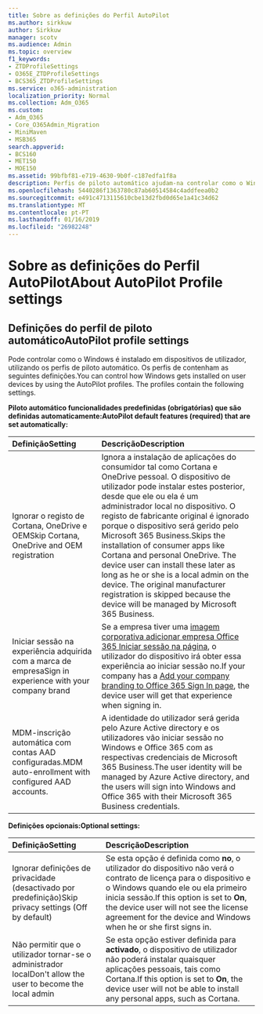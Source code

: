 ```yaml
---
title: Sobre as definições do Perfil AutoPilot
ms.author: sirkkuw
author: Sirkkuw
manager: scotv
ms.audience: Admin
ms.topic: overview
f1_keywords:
- ZTDProfileSettings
- O365E_ZTDProfileSettings
- BCS365_ZTDProfileSettings
ms.service: o365-administration
localization_priority: Normal
ms.collection: Adm_O365
ms.custom:
- Adm_O365
- Core_O365Admin_Migration
- MiniMaven
- MSB365
search.appverid:
- BCS160
- MET150
- MOE150
ms.assetid: 99bfbf81-e719-4630-9b0f-c187edfa1f8a
description: Perfis de piloto automático ajudam-na controlar como o Windows é instalado em dispositivos de utilizador. Os perfis contêm predefinido e definições opcionais como ignorar a instalação de Cortana.
ms.openlocfilehash: 5440286f1363780c87ab60514584c4addfeea0b2
ms.sourcegitcommit: e491c4713115610cbe13d2fbd0d65e1a41c34d62
ms.translationtype: MT
ms.contentlocale: pt-PT
ms.lasthandoff: 01/16/2019
ms.locfileid: "26982248"
---
```

# <a name="about-autopilot-profile-settings"></a><span data-ttu-id="1bf60-104">Sobre as definições do Perfil AutoPilot</span><span class="sxs-lookup"><span data-stu-id="1bf60-104">About AutoPilot Profile settings</span></span>

## <a name="autopilot-profile-settings"></a><span data-ttu-id="1bf60-105">Definições do perfil de piloto automático</span><span class="sxs-lookup"><span data-stu-id="1bf60-105">AutoPilot profile settings</span></span>

<span data-ttu-id="1bf60-p102">Pode controlar como o Windows é instalado em dispositivos de utilizador, utilizando os perfis de piloto automático. Os perfis de contenham as seguintes definições.</span><span class="sxs-lookup"><span data-stu-id="1bf60-p102">You can control how Windows gets installed on user devices by using the AutoPilot profiles. The profiles contain the following settings.</span></span>
  
 <span data-ttu-id="1bf60-108">**Piloto automático funcionalidades predefinidas (obrigatórias) que são definidas automaticamente:**</span><span class="sxs-lookup"><span data-stu-id="1bf60-108">**AutoPilot default features (required) that are set automatically:**</span></span>
  
|<span data-ttu-id="1bf60-109">**Definição**</span><span class="sxs-lookup"><span data-stu-id="1bf60-109">**Setting**</span></span>|<span data-ttu-id="1bf60-110">**Descrição**</span><span class="sxs-lookup"><span data-stu-id="1bf60-110">**Description**</span></span>|
|:-----|:-----|
|<span data-ttu-id="1bf60-111">Ignorar o registo de Cortana, OneDrive e OEM</span><span class="sxs-lookup"><span data-stu-id="1bf60-111">Skip Cortana, OneDrive and OEM registration</span></span>  <br/> |<span data-ttu-id="1bf60-p103">Ignora a instalação de aplicações do consumidor tal como Cortana e OneDrive pessoal. O dispositivo de utilizador pode instalar estes posterior, desde que ele ou ela é um administrador local no dispositivo. O registo de fabricante original é ignorado porque o dispositivo será gerido pelo Microsoft 365 Business.</span><span class="sxs-lookup"><span data-stu-id="1bf60-p103">Skips the installation of consumer apps like Cortana and personal OneDrive. The device user can install these later as long as he or she is a local admin on the device. The original manufacturer registration is skipped because the device will be managed by Microsoft 365 Business.</span></span>  <br/> |
|<span data-ttu-id="1bf60-115">Iniciar sessão na experiência adquirida com a marca de empresa</span><span class="sxs-lookup"><span data-stu-id="1bf60-115">Sign in experience with your company brand</span></span>  <br/> |<span data-ttu-id="1bf60-116">Se a empresa tiver uma [imagem corporativa adicionar empresa Office 365 Iniciar sessão na página](https://support.office.com/article/a1229cdb-ce19-4da5-90c7-2b9b146aef0a), o utilizador do dispositivo irá obter essa experiência ao iniciar sessão no.</span><span class="sxs-lookup"><span data-stu-id="1bf60-116">If your company has a [Add your company branding to Office 365 Sign In page](https://support.office.com/article/a1229cdb-ce19-4da5-90c7-2b9b146aef0a), the device user will get that experience when signing in.</span></span>  <br/> |
|<span data-ttu-id="1bf60-117">MDM-inscrição automática com contas AAD configuradas.</span><span class="sxs-lookup"><span data-stu-id="1bf60-117">MDM auto-enrollment with configured AAD accounts.</span></span>  <br/> |<span data-ttu-id="1bf60-118">A identidade do utilizador será gerida pelo Azure Active directory e os utilizadores vão iniciar sessão no Windows e Office 365 com as respectivas credenciais de Microsoft 365 Business.</span><span class="sxs-lookup"><span data-stu-id="1bf60-118">The user identity will be managed by Azure Active directory, and the users will sign into Windows and Office 365 with their Microsoft 365 Business credentials.</span></span>  <br/> |
   
 <span data-ttu-id="1bf60-119">**Definições opcionais:**</span><span class="sxs-lookup"><span data-stu-id="1bf60-119">**Optional settings:**</span></span>
  
|<span data-ttu-id="1bf60-120">**Definição**</span><span class="sxs-lookup"><span data-stu-id="1bf60-120">**Setting**</span></span>|<span data-ttu-id="1bf60-121">**Descrição**</span><span class="sxs-lookup"><span data-stu-id="1bf60-121">**Description**</span></span>|
|:-----|:-----|
|<span data-ttu-id="1bf60-122">Ignorar definições de privacidade (desactivado por predefinição)</span><span class="sxs-lookup"><span data-stu-id="1bf60-122">Skip privacy settings (Off by default)</span></span>  <br/> |<span data-ttu-id="1bf60-123">Se esta opção é definida como **no**, o utilizador do dispositivo não verá o contrato de licença para o dispositivo e o Windows quando ele ou ela primeiro inicia sessão.</span><span class="sxs-lookup"><span data-stu-id="1bf60-123">If this option is set to **On**, the device user will not see the license agreement for the device and Windows when he or she first signs in.</span></span>  <br/> |
|<span data-ttu-id="1bf60-124">Não permitir que o utilizador tornar-se o administrador local</span><span class="sxs-lookup"><span data-stu-id="1bf60-124">Don't allow the user to become the local admin</span></span>  <br/> |<span data-ttu-id="1bf60-125">Se esta opção estiver definida para **activado**, o dispositivo de utilizador não poderá instalar quaisquer aplicações pessoais, tais como Cortana.</span><span class="sxs-lookup"><span data-stu-id="1bf60-125">If this option is set to **On**, the device user will not be able to install any personal apps, such as Cortana.</span></span>  <br/> |
   
